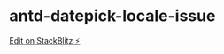 # antd-datepick-locale-issue

[Edit on StackBlitz ⚡️](https://stackblitz.com/edit/vitejs-vite-w2w6rj)